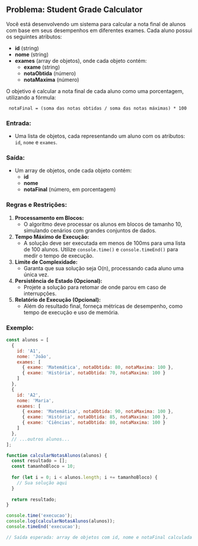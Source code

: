 ## Problema: Student Grade Calculator

Você está desenvolvendo um sistema para calcular a nota final de alunos com base em seus desempenhos em diferentes exames. Cada aluno possui os seguintes atributos:
- **id** (string)
- **nome** (string)
- **exames** (array de objetos), onde cada objeto contém:
  - **exame** (string)
  - **notaObtida** (número)
  - **notaMaxima** (número)

O objetivo é calcular a nota final de cada aluno como uma porcentagem, utilizando a fórmula:

     notaFinal = (soma das notas obtidas / soma das notas máximas) * 100

### Entrada:
- Uma lista de objetos, cada representando um aluno com os atributos: `id`, `nome` e `exames`.

### Saída:
- Um array de objetos, onde cada objeto contém:
  - **id**
  - **nome**
  - **notaFinal** (número, em porcentagem)

### Regras e Restrições:
1. **Processamento em Blocos:**
   - O algoritmo deve processar os alunos em blocos de tamanho 10, simulando cenários com grandes conjuntos de dados.
2. **Tempo Máximo de Execução:**
   - A solução deve ser executada em menos de 100ms para uma lista de 100 alunos. Utilize `console.time()` e `console.timeEnd()` para medir o tempo de execução.
3. **Limite de Complexidade:**
   - Garanta que sua solução seja O(n), processando cada aluno uma única vez.
4. **Persistência de Estado (Opcional):**
   - Projete a solução para retomar de onde parou em caso de interrupções.
5. **Relatório de Execução (Opcional):**
   - Além do resultado final, forneça métricas de desempenho, como tempo de execução e uso de memória.

### Exemplo:
```javascript
const alunos = [
  {
    id: 'A1',
    nome: 'João',
    exames: [
      { exame: 'Matemática', notaObtida: 80, notaMaxima: 100 },
      { exame: 'História', notaObtida: 70, notaMaxima: 100 }
    ]
  },
  {
    id: 'A2',
    nome: 'Maria',
    exames: [
      { exame: 'Matemática', notaObtida: 90, notaMaxima: 100 },
      { exame: 'História', notaObtida: 85, notaMaxima: 100 },
      { exame: 'Ciências', notaObtida: 80, notaMaxima: 100 }
    ]
  },
  // ...outros alunos...
];

function calcularNotasAlunos(alunos) {
  const resultado = [];
  const tamanhoBloco = 10;
  
  for (let i = 0; i < alunos.length; i += tamanhoBloco) {
    // Sua solução aqui
  }
  
  return resultado;
}

console.time('execucao');
console.log(calcularNotasAlunos(alunos));
console.timeEnd('execucao');

// Saída esperada: array de objetos com id, nome e notaFinal calculada para cada aluno.
